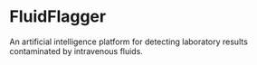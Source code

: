 # FluidFlagger
An artificial intelligence platform for detecting laboratory results contaminated by intravenous fluids. 
